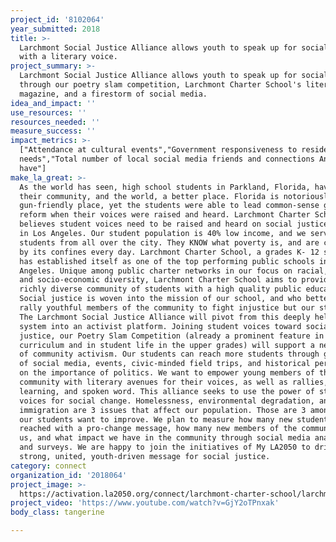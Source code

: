 ```yaml
---
project_id: '8102064'
year_submitted: 2018
title: >-
  Larchmont Social Justice Alliance allows youth to speak up for social justice
  with a literary voice.
project_summary: >-
  Larchmont Social Justice Alliance allows youth to speak up for social justice
  through our poetry slam competition, Larchmont Charter School's literary
  magazine, and a firestorm of social media.
idea_and_impact: ''
use_resources: ''
resources_needed: ''
measure_success: ''
impact_metrics: >-
  ["Attendance at cultural events","Government responsiveness to residents’
  needs","Total number of local social media friends and connections Angelenos
  have"]
make_la_great: >-
  As the world has seen, high school students in Parkland, Florida, have made
  their community, and the world, a better place. Florida is notoriously
  gun-friendly place, yet the students were able to lead common-sense gun law
  reform when their voices were raised and heard. Larchmont Charter School
  believes student voices need to be raised and heard on social justice issues
  in Los Angeles. Our student population is 40% low income, and we serve
  students from all over the city. They KNOW what poverty is, and are confronted
  by its confines every day. Larchmont Charter School, a grades K- 12 school,
  has established itself as one of the top performing public schools in Los
  Angeles. Unique among public charter networks in our focus on racial, ethnic,
  and socio-economic diversity, Larchmont Charter School aims to provide a
  richly diverse community of students with a high quality public education.
  Social justice is woven into the mission of our school, and who better to
  rally youthful members of the community to fight injustice but our students?
  The Larchmont Social Justice Alliance will pivot from this deeply held value
  system into an activist platform. Joining student voices toward social
  justice, our Poetry Slam Competition (already a prominent feature in our
  curriculum and in student life in the upper grades) will support a new level
  of community activism. Our students can reach more students through guided use
  of social media, events, civic-minded field trips, and historical perspective
  on the importance of politics. We want to empower young members of the
  community with literary avenues for their voices, as well as rallies, service
  learning, and spoken word. This alliance seeks to use the power of student
  voices for social change. Homelessness, environmental degradation, and
  immigration are 3 issues that affect our population. Those are 3 among many
  our students want to improve. We plan to measure how many new students are
  reached with a pro-change message, how many new members of the community join
  us, and what impact we have in the community through social media analytics
  and surveys. We are happy to join the initiatives of My LA2050 to drive a
  strong, united, youth-driven message for social justice.
category: connect
organization_id: '2018064'
project_image: >-
  https://activation.la2050.org/connect/larchmont-charter-school/larchmont-charter-school.jpg
project_video: 'https://www.youtube.com/watch?v=GjY2oTPnxak'
body_class: tangerine

---
```

